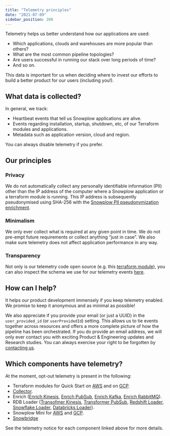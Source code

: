 ```yaml
---
title: "Telemetry principles"
date: "2021-07-09"
sidebar_position: 200
---
```


Telemetry helps us better understand how our applications are used:

* Which applications, clouds and warehouses are more popular than others?
* What are the most common pipeline topologies?
* Are users successful in running our stack over long periods of time?
* And so on.

This data is important for us when deciding where to invest our efforts to build a better product for our users (including you!).

## What data is collected?

In general, we track:
* Heartbeat events that tell us Snowplow applications are alive.
* Events regarding installation, startup, shutdown, etc, of our Terraform modules and applications.
* Metadata such as application version, cloud and region.

You can always disable telemetry if you prefer.

## Our principles

### Privacy

We do not automatically collect any personally identifiable information (PII) other than the IP address of the computer where a Snowplow application or a terraform module is running. This IP address is subsequently pseudonymised using SHA-256 with the [Snowplow PII pseudonymization enrichment](/docs/enriching-your-data/available-enrichments/pii-pseudonymization-enrichment/index.md).

### Minimalism

We only ever collect what is required at any given point in time. We do not pre-empt future requirements or collect anything “just in case”. We also make sure telemetry does not affect application performance in any way.

### Transparency

Not only is our telemetry code open source (e.g. this [terraform module](https://github.com/snowplow-devops/terraform-snowplow-telemetry)), you can also inspect the schema we use for our telemetry events [here](https://raw.githubusercontent.com/snowplow/iglu-central/master/schemas/com.snowplowanalytics.oss/oss_context/jsonschema/1-0-1).

## How can I help?

It helps our product development immensely if you keep telemetry enabled. We promise to keep it anonymous and as minimal as possible!

We also appreciate if you provide your email (or just a UUID) in the `user_provided_id` (or `userProvidedId`) setting. This allows us to tie events together across resources and offers a more complete picture of how the pipeline has been orchestrated. If you do provide an email address, we will only ever contact you with exciting Product & Engineering updates and Research studies. You can always exercise your right to be forgotten by [contacting us](https://snowplow.io/contact-us/).

## Which components have telemetry?

At the moment, opt-out telemetry is present in the following:
* Terraform modules for Quick Start on [AWS](/docs/getting-started-on-snowplow-open-source/quick-start-aws/index.md) and on [GCP](/docs/getting-started-on-snowplow-open-source/quick-start-gcp/index.md).
* [Collector](/docs/pipeline-components-and-applications/stream-collector/setup/index.md).
* Enrich ([Enrich Kinesis](/docs/pipeline-components-and-applications/enrichment-components/enrich-kinesis/index.md), [Enrich PubSub](/docs/pipeline-components-and-applications/enrichment-components/enrich-pubsub/index.md), [Enrich Kafka](/docs/pipeline-components-and-applications/enrichment-components/enrich-kafka/index.md), [Enrich RabbitMQ](/docs/pipeline-components-and-applications/enrichment-components/enrich-rabbitmq/index.md)).
* RDB Loader ([Transofmer Kinesis](/docs/destinations/warehouses-and-lakes/rdb/transforming-enriched-data/stream-transformer/transformer-kinesis/index.md), [Transformer PubSub](/docs/destinations/warehouses-and-lakes/rdb/transforming-enriched-data/stream-transformer/transformer-pubsub/index.md), [Redshift Loader](/docs/destinations/warehouses-and-lakes/rdb/loading-transformed-data/redshift-loader/index.md), [Snowflake Loader](/docs/destinations/warehouses-and-lakes/rdb/loading-transformed-data/snowflake-loader/index.md), [Databricks Loader](/docs/destinations/warehouses-and-lakes/rdb/loading-transformed-data/databricks-loader/index.md)).
* Snowplow Mini for [AWS](/docs/pipeline-components-and-applications/snowplow-mini/setup-guide-for-aws/index.md) and [GCP](/docs/pipeline-components-and-applications/snowplow-mini/setup-guide-for-gcp/index.md).
* [Snowbridge](/docs/pipeline-components-and-applications/snowbridge/index.md)


See the telemetry notice for each component linked above for more details.
